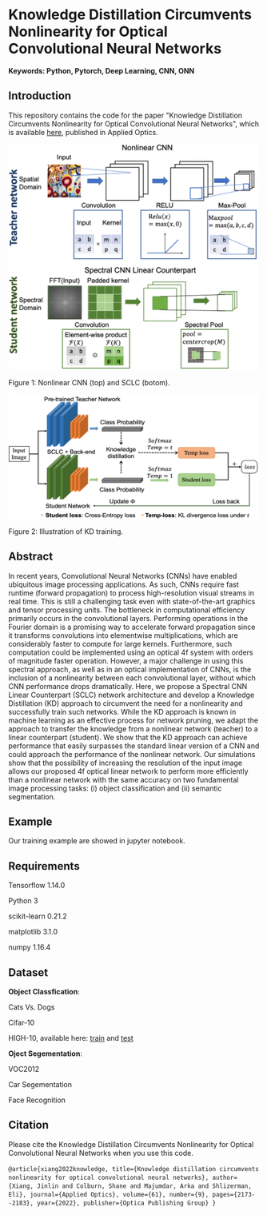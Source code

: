 # Knowledge Distillation Circumvents Nonlinearity for Optical Convolutional Neural Networks

**Keywords: Python, Pytorch, Deep Learning, CNN, ONN**

## Introduction
This repository contains the code for the paper "Knowledge Distillation Circumvents Nonlinearity for Optical Convolutional Neural Networks", which is available [here](https://arxiv.org/pdf/2102.13323.pdf), published in Applied Optics.


<img height="453" src="/Figures/fig1.png" title="Illustration of KD training." width="500"/>

Figure 1: Nonlinear CNN (top) and SCLC (botom).

<img height="250" src="/Figures/fig2.png" title="Nonlinear CNN (top) and SCLC" width="500"/>

Figure 2: Illustration of KD training.
## Abstract
In recent years, Convolutional Neural Networks (CNNs) have enabled ubiquitous image processing applications. As such, CNNs require fast runtime (forward propagation) to process high-resolution visual streams in real time. This is still a challenging task even with state-of-the-art graphics and tensor processing units. The bottleneck in computational efficiency primarily occurs in the convolutional layers. Performing operations in the Fourier domain is a promising way to accelerate forward propagation since it transforms convolutions into elementwise multiplications, which are considerably faster to compute for large kernels. Furthermore, such computation could be implemented using an optical 4f system with orders of magnitude faster operation. However, a major challenge in using this spectral approach, as well as in an optical implementation of CNNs, is the inclusion of a nonlinearity between each convolutional layer, without which CNN performance drops dramatically. Here, we propose a Spectral CNN Linear Counterpart (SCLC) network architecture and develop a Knowledge Distillation (KD) approach to circumvent the need for a nonlinearity and successfully train such networks. While the KD approach is known in machine learning as an effective process for network pruning, we adapt the approach to transfer the knowledge from a nonlinear network (teacher) to a linear counterpart (student). We show that the KD approach can achieve performance that easily surpasses the standard linear version of a CNN and could approach the performance of the nonlinear network. Our simulations show that the possibility of increasing the resolution of the input image allows our proposed 4f optical linear network to perform more efficiently than a nonlinear network with the same accuracy on two fundamental image processing tasks: (i) object classification and (ii) semantic segmentation.

## Example
Our training example are showed in jupyter notebook.

## Requirements

Tensorflow 1.14.0

Python 3

scikit-learn 0.21.2

matplotlib 3.1.0

numpy 1.16.4

## Dataset 

**Object Classfication**: 

Cats Vs. Dogs

Cifar-10

HIGH-10, available here: [train](https://drive.google.com/file/d/1qS1E9_sm6EIzS3iY-CHcm0p1LUB3HOg7/view?usp=sharing) and [test](
https://drive.google.com/file/d/1w-qAPoJwiugqfbxWrbCnDSKm2YT29U_x/view?usp=sharing) 

**Oject Segementation**: 

VOC2012

Car Segementation

Face Recognition

## Citation
Please cite the Knowledge Distillation Circumvents Nonlinearity for Optical Convolutional Neural Networks when you use this code.

`@article{xiang2022knowledge,
  title={Knowledge distillation circumvents nonlinearity for optical convolutional neural networks},
  author={Xiang, Jinlin and Colburn, Shane and Majumdar, Arka and Shlizerman, Eli},
  journal={Applied Optics},
  volume={61},
  number={9},
  pages={2173--2183},
  year={2022},
  publisher={Optica Publishing Group}
}
`


